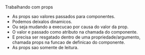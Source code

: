 
Trabalhando com props

- As props sao valores passados para componentes.
- Podemos deixalos dinamicos.
- Ou seja mudando a execucao por causa do valor da prop.
- O valor e passado como atributo na chamada do componente.
- E precisa ser resgatado dentro de uma propriedade/argumento,
chamada props na funcao de definicao do componente.
- As props sao somente de leitura.

